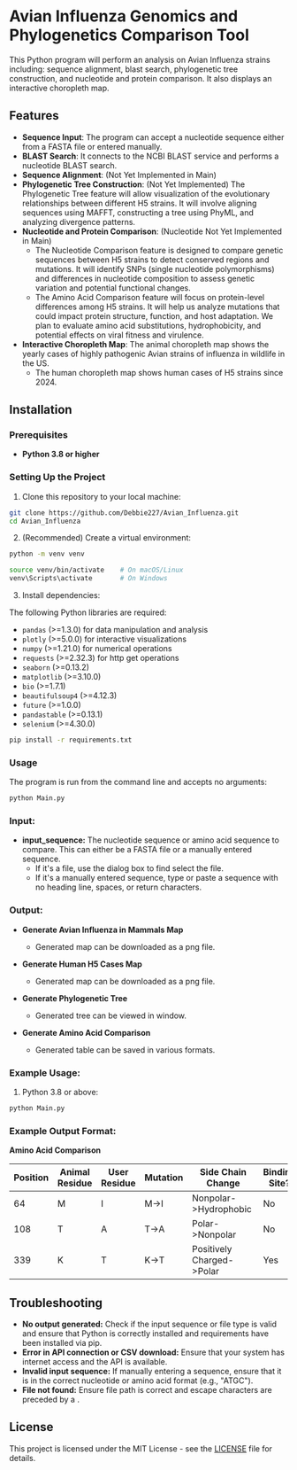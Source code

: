 # Avian Influenza Genomics and Phylogenetics Comparison Tool

This Python program will perform an analysis on Avian Influenza strains including: sequence alignment, blast search, phylogenetic tree construction, and nucleotide and protein comparison. It also displays an interactive choropleth map.

## Features

- **Sequence Input**: The program can accept a nucleotide sequence either from a FASTA file or entered manually.
- **BLAST Search**: It connects to the NCBI BLAST service and performs a nucleotide BLAST search.
- **Sequence Alignment**: (Not Yet Implemented in Main)
- **Phylogenetic Tree Construction**: (Not Yet Implemented) The Phylogenetic Tree feature will allow visualization of the evolutionary relationships between different H5 strains. It will involve aligning sequences using MAFFT, constructing a tree using PhyML, and analyzing divergence patterns.
- **Nucleotide and Protein Comparison**: (Nucleotide Not Yet Implemented in Main) 
  - The Nucleotide Comparison feature is designed to compare genetic sequences between H5 strains to detect conserved regions and mutations. It will identify SNPs (single nucleotide polymorphisms) and differences in nucleotide composition to assess genetic variation and potential functional changes.
  - The Amino Acid Comparison feature will focus on protein-level differences among H5 strains. It will help us analyze mutations that could impact protein structure, function, and host adaptation. We plan to evaluate amino acid substitutions, hydrophobicity, and potential effects on viral fitness and virulence.
- **Interactive Choropleth Map**: The animal choropleth map shows the yearly cases of highly pathogenic Avian strains of influenza in wildlife in the US. 
  - The human choropleth map shows human cases of H5 strains since 2024.


## Installation

### Prerequisites

- **Python 3.8 or higher**

  
### Setting Up the Project

1. Clone this repository to your local machine:

```bash
git clone https://github.com/Debbie227/Avian_Influenza.git
cd Avian_Influenza
```
2. (Recommended) Create a virtual environment:

```bash
python -m venv venv

source venv/bin/activate    # On macOS/Linux
venv\Scripts\activate       # On Windows
```

3. Install dependencies:

The following Python libraries are required:
- `pandas` (>=1.3.0) for data manipulation and analysis
- `plotly` (>=5.0.0) for interactive visualizations
- `numpy` (>=1.21.0) for numerical operations
- `requests` (>=2.32.3) for http get operations
- `seaborn` (>=0.13.2) 
- `matplotlib` (>=3.10.0) 
- `bio` (>=1.7.1) 
- `beautifulsoup4` (>=4.12.3)
- `future` (>=1.0.0)
- `pandastable` (>=0.13.1)
- `selenium` (>=4.30.0)

```bash
pip install -r requirements.txt
```

### Usage

The program is run from the command line and accepts no arguments:

```bash
python Main.py
```

### Input:

- **input_sequence:** The nucleotide sequence or amino acid sequence to compare. This can either be a FASTA file or a manually entered sequence.
    - If it's a file, use the dialog box to find select the file.
    - If it's a manually entered sequence, type or paste a sequence with no heading line, spaces, or return characters.

### Output:

- **Generate Avian Influenza in Mammals Map**
  - Generated map can be downloaded as a png file.
  
- **Generate Human H5 Cases Map**
  - Generated map can be downloaded as a png file.

- **Generate Phylogenetic Tree**
  - Generated tree can be viewed in window.
  
- **Generate Amino Acid Comparison**
  - Generated table can be saved in various formats.

### Example Usage:

1. Python 3.8 or above:

```bash
python Main.py
```



### Example Output Format:

**Amino Acid Comparison**

| Position | Animal Residue | User Residue | Mutation | Side Chain Change         | Binding Site? | Animal Mutation | User Mutation |
|----------|----------------|--------------|----------|---------------------------|---------------|-----------------|---------------|
| 64       | M              | I            | M->I     | Nonpolar->Hydrophobic     | No            | 30.87%          | 75.85%        |
| 108      | T              | A            | T->A     | Polar->Nonpolar           | No            | 11.80%          | 55.07%        |
| 339      | K              | T            | K->T     | Positively Charged->Polar | Yes           | 26.09%          | 50.72%        |



## Troubleshooting

- **No output generated:** Check if the input sequence or file type is valid and ensure that Python is correctly installed and requirements have been installed via pip.
- **Error in API connection or CSV download:** Ensure that your system has internet access and the API is available.
- **Invalid input sequence:** If manually entering a sequence, ensure that it is in the correct nucleotide or amino acid format (e.g., "ATGC").
- **File not found:** Ensure file path is correct and escape characters are preceded by a \.

## License

This project is licensed under the MIT License - see the [LICENSE](https://opensource.org/license/mit) file for details.
